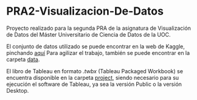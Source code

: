 # PRA2-Visualizacion-De-Datos
Proyecto realizado para la segunda PRA de la asignatura de Visualización de Datos del Máster Universitario de Ciencia de Datos de la UOC.

El conjunto de datos utilizado se puede encontrar en la web de Kaggle, pinchando [aquí](https://www.kaggle.com/solanum/missing-migrant-project-dataset)
Para agilizar el trabajo, también se puede encontrar en la carpeta [data]().

El libro de Tableau en formato *.twbx* (Tableau Packaged Workbook) se encuentra disponible en la carpeta [project](), siendo necesario para su ejecución el software de Tableau, ya sea la versión Public o la versión Desktop.
